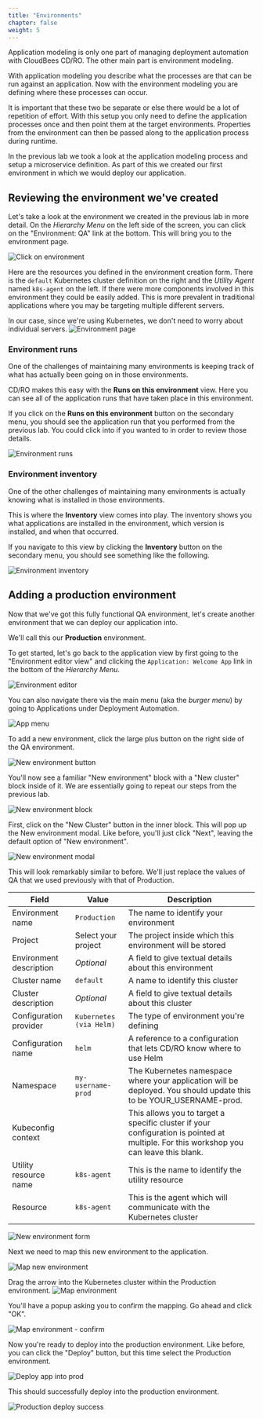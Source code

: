 ```yaml
---
title: "Environments"
chapter: false
weight: 5
--- 
```


Application modeling is only one part of managing deployment automation with CloudBees CD/RO. The other main part is environment modeling. 

With application modeling you describe what the processes are that can be run against an application. Now with the environment modeling you are defining where these processes can occur.

It is important that these two be separate or else there would be a lot of repetition of effort. With this setup you only need to define the application processes once and then point them at the target environments. Properties from the environment can then be passed along to the application process during runtime.

In the previous lab we took a look at the application modeling process and setup a microservice definition. As part of this we created our first environment in which we would deploy our application.

## Reviewing the environment we've created

Let's take a look at the environment we created in the previous lab in more detail. On the *Hierarchy Menu* on the left side of the screen, you can click on the "Environment: QA" link at the bottom. This will bring you to the environment page. 

![Click on environment](click-environment.png)

Here are the resources you defined in the environment creation form. There is the `default` Kubernetes cluster definition on the right and the *Utility Agent* named `k8s-agent` on the left. If there were more components involved in this environment they could be easily added. This is more prevalent in traditional applications where you may be targeting multiple different servers.

In our case, since we're using Kubernetes, we don't need to worry about individual servers.
![Environment page](env-1.png)

### Environment runs

One of the challenges of maintaining many environments is keeping track of what has actually been going on in those environments.

CD/RO makes this easy with the **Runs on this environment** view. Here you can see all of the application runs that have taken place in this environment.

If you click on the **Runs on this environment** button on the secondary menu, you should see the application run that you performed from the previous lab. You could click into if you wanted to in order to review those details.

![Environment runs](env-2.png)


### Environment inventory

One of the other challenges of maintaining many environments is actually knowing what is installed in those environments.

This is where the **Inventory** view comes into play. The inventory shows you what applications are installed in the environment, which version is installed, and when that occurred.

If you navigate to this view by clicking the **Inventory** button on the secondary menu, you should see something like the following.

![Environment inventory](env-3.png)


## Adding a production environment

Now that we've got this fully functional QA environment, let's create another environment that we can deploy our application into.

We'll call this our **Production** environment.

To get started, let's go back to the application view by first going to the "Environment editor view" and clicking the `Application: Welcome App` link in the bottom of the *Hierarchy Menu*.

![Environment editor](env-4.png)

You can also navigate there via the main menu (aka the *burger menu*) by going to Applications under Deployment Automation.

![App menu](app-burger-menu.png)

To add a new environment, click the large plus button on the right side of the QA environment.

![New environment button](prod-1.png)

You'll now see a familiar "New environment" block with a "New cluster" block inside of it. We are essentially going to repeat our steps from the previous lab.

![New environment block](prod-2.png)

First, click on the "New Cluster" button in the inner block. This will pop up the New environment modal. Like before, you'll just click "Next", leaving the default option of "New environment".

![New environment modal](prod-3.png)

This will look remarkably similar to before. We'll just replace the values of QA that we used previously with that of Production.

| Field | Value | Description | 
| --- | --- | --- |
| Environment name | `Production` | The name to identify your environment |
| Project | Select your project | The project inside which this environment will be stored |
| Environment description | *Optional* | A field to give textual details about this environment |
| Cluster name | `default` | A name to identify this cluster |
| Cluster description | *Optional* | A field to give textual details about this cluster |
| Configuration provider | `Kubernetes (via Helm)` | The type of environment you're defining |
| Configuration name | `helm` | A reference to a configuration that lets CD/RO know where to use Helm |
| Namespace | `my-username-prod` | The Kubernetes namespace where your application will be deployed. You should update this to be YOUR_USERNAME-prod. |
| Kubeconfig context |  | This allows you to target a specific cluster if your configuration is pointed at multiple. For this workshop you can leave this blank. |
| Utility resource name | `k8s-agent` | This is the name to identify the utility resource |
| Resource | `k8s-agent` | This is the agent which will communicate with the Kubernetes cluster  |

![New environment form](prod-4.png)

Next we need to map this new environment to the application. 


![Map new environment](prod-5.png)

Drag the arrow into the Kubernetes cluster within the Production environment.
![Map environment](prod-6.png)

You'll have a popup asking you to confirm the mapping. Go ahead and click "OK".

![Map environment - confirm](prod-7.png)

Now you're ready to deploy into the production environment. Like before, you can click the "Deploy" button, but this time select the Production environment.

![Deploy app into prod](prod-8.png)

This should successfully deploy into the production environment.

![Production deploy success](prod-9.png)